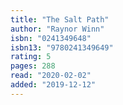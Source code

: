 ```yaml
---
title: "The Salt Path"
author: "Raynor Winn"
isbn: "0241349648"
isbn13: "9780241349649"
rating: 5
pages: 288
read: "2020-02-02"
added: "2019-12-12"
---
```


